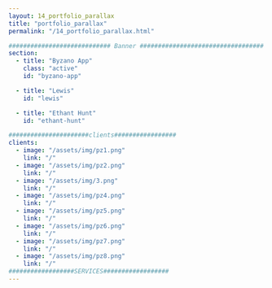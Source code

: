 ```yaml
---
layout: 14_portfolio_parallax
title: "portfolio_parallax"
permalink: "/14_portfolio_parallax.html"

############################ Banner ##################################
section:
  - title: "Byzano App"
    class: "active"
    id: "byzano-app"

  - title: "Lewis"
    id: "lewis"

  - title: "Ethant Hunt"
    id: "ethant-hunt"

######################clients#################
clients:
  - image: "/assets/img/pz1.png"
    link: "/"
  - image: "/assets/img/pz2.png"
    link: "/"
  - image: "/assets/img/3.png"
    link: "/"
  - image: "/assets/img/pz4.png"
    link: "/"
  - image: "/assets/img/pz5.png"
    link: "/"
  - image: "/assets/img/pz6.png"
    link: "/"
  - image: "/assets/img/pz7.png"
    link: "/"
  - image: "/assets/img/pz8.png"
    link: "/"
##################SERVICES##################
---
```

